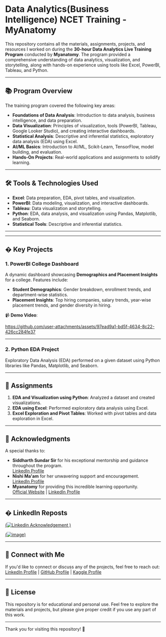 # Data Analytics(Business Intelligence) NCET Training - MyAnatomy

This repository contains all the materials, assignments, projects, and resources I worked on during the **30-hour Data Analytics Live Training Program** conducted by **Myanatomy**. The program provided a comprehensive understanding of data analytics, visualization, and storytelling, along with hands-on experience using tools like Excel, PowerBI, Tableau, and Python.

---

## 📚 **Program Overview**

The training program covered the following key areas:
- **Foundations of Data Analysis**: Introduction to data analysis, business intelligence, and data preparation.
- **Data Visualization**: Principles of visualization, tools (PowerBI, Tableau, Google Looker Studio), and creating interactive dashboards.
- **Statistical Analysis**: Descriptive and inferential statistics, exploratory data analysis (EDA) using Excel.
- **AI/ML Basics**: Introduction to AI/ML, Scikit-Learn, TensorFlow, model building, and evaluation.
- **Hands-On Projects**: Real-world applications and assignments to solidify learning.

---

## 🛠️ **Tools & Technologies Used**
- **Excel**: Data preparation, EDA, pivot tables, and visualization.
- **PowerBI**: Data modeling, visualization, and interactive dashboards.
- **Tableau**: Data visualization and storytelling.
- **Python**: EDA, data analysis, and visualization using Pandas, Matplotlib, and Seaborn.
- **Statistical Tools**: Descriptive and inferential statistics.

---

---

## � **Key Projects**

### 1. **PowerBI College Dashboard**
A dynamic dashboard showcasing **Demographics and Placement Insights** for a college. Features include:
- **Student Demographics**: Gender breakdown, enrollment trends, and department-wise statistics.
- **Placement Insights**: Top hiring companies, salary trends, year-wise placement trends, and gender diversity in hiring.

📹 **Demo Video**: 



https://github.com/user-attachments/assets/97ead9a1-bd5f-4634-8c22-426cc284fe37



---

### 2. **Python EDA Project**
Exploratory Data Analysis (EDA) performed on a given dataset using Python libraries like Pandas, Matplotlib, and Seaborn.

---

## 🎯 **Assignments**
1. **EDA and Visualization using Python**: Analyzed a dataset and created visualizations.
2. **EDA using Excel**: Performed exploratory data analysis using Excel.
3. **Excel Exploration and Pivot Tables**: Worked with pivot tables and data exploration in Excel.

---

## 🙏 **Acknowledgments**
A special thanks to:
- **Siddharth Sundar Sir** for his exceptional mentorship and guidance throughout the program.  
  [LinkedIn Profile](https://www.linkedin.com/in/siddharthsundar9/)  
- **Nishi Ma'am** for her unwavering support and encouragement.  
  [LinkedIn Profile](https://www.linkedin.com/in/nishi1711/)  
- **Myanatomy** for providing this incredible learning opportunity.  
  [Official Website](https://myanatomy.ai/) | [LinkedIn Profile](https://www.linkedin.com/company/myanatomy/)

---

## � **LinkedIn Reposts**

[(![Linkedin Acknowledgement](https://github.com/user-attachments/assets/7a480b1c-e6b0-41c4-b72d-bc9c762e3dbb)
)](https://www.linkedin.com/posts/myanatomy_successfully-completed-30-hour-data-analytics-activity-7295354519767379968-6N2r?utm_source=share&utm_medium=member_desktop&rcm=ACoAADc6cnsBxFzEwtnGfnWzXLlUxpi5ih5-QNc)

[(![image](https://github.com/user-attachments/assets/14153094-36b5-4fab-bca0-67da11a03414))](https://www.linkedin.com/posts/nishi1711_successfully-completed-30-hour-data-analytics-activity-7295289630155755521-D6X5?utm_source=share&utm_medium=member_desktop&rcm=ACoAADc6cnsBxFzEwtnGfnWzXLlUxpi5ih5-QNc)


---

## 🔗 **Connect with Me**
If you'd like to connect or discuss any of the projects, feel free to reach out:  
[LinkedIn Profile](https://www.linkedin.com/in/keshabkjha/) | [GitHub Profile](https://github.com/Keshabkjha) | [Kaggle Profile](https://www.kaggle.com/keshabkkumar)

---

## 📜 **License**
This repository is for educational and personal use. Feel free to explore the materials and projects, but please give proper credit if you use any part of this work.

---

Thank you for visiting this repository! 🚀
